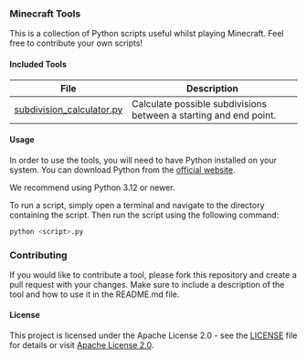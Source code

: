 
### Minecraft Tools

This is a collection of Python scripts useful whilst playing Minecraft.
Feel free to contribute your own scripts!

#### Included Tools
| File | Description                                                       |
| ---- |-------------------------------------------------------------------|
| [subdivision_calculator.py](subdivision_calculator.py) | Calculate possible subdivisions between a starting and end point. |

#### Usage
In order to use the tools, you will need to have Python installed on your system.
You can download Python from the [official website](https://www.python.org/downloads/).

We recommend using Python 3.12 or newer.

To run a script, simply open a terminal and navigate to the directory containing the script.
Then run the script using the following command:

```bash
python <script>.py
```

### Contributing

If you would like to contribute a tool, please fork this repository and create a pull request with your changes.
Make sure to include a description of the tool and how to use it in the README.md file.

#### License

This project is licensed under the Apache License 2.0 - see the [LICENSE](LICENSE) file for details
or visit [Apache License 2.0](https://www.apache.org/licenses/LICENSE-2.0).
